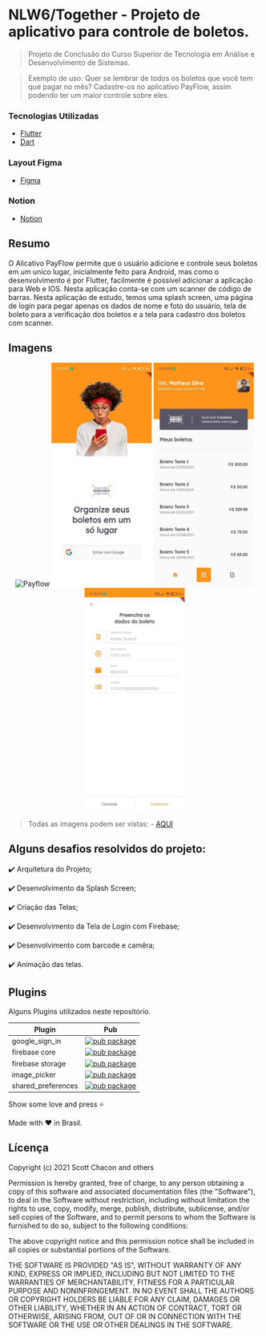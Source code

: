 # NLW6/Together - Projeto de aplicativo para controle de boletos.

> Projeto de Conclusão do Curso Superior de Tecnologia em Análise e Desenvolvimento de Sistemas.

> Exemplo de uso: Quer se lembrar de todos os boletos que você tem que pagar no mês? Cadastre-os no aplicativo PayFlow, assim podendo ter um maior controle sobre eles.

### Tecnologias Utilizadas

- [Flutter](https://flutter.dev/)
- [Dart](https://dart.dev/)

### Layout Figma

- [Figma](https://www.figma.com/file/kLK7FYnWKMoN68sQXcSniu/PayFlow?node-id=0%3A1)

### Notion

- [Notion](https://www.notion.so/Mission-Flutter-9d2a1e0818b64b61bc5d9a0424f5c766)

## Resumo
O Alicativo PayFlow permite que o usuário adicione e controle seus boletos em um unico lugar, inicialmente feito para Android, mas como o desenvolvimento é por Flutter, facilmente é possivel adicionar a aplicação para Web e IOS. Nesta aplicação conta-se com um scanner de código de barras. Nesta aplicação de estudo, temos uma splash screen, uma página de login para pegar apenas os dados de nome e foto do usuário, tela de boleto para a verificação dos boletos e a tela para cadastro dos boletos com scanner. 

## Imagens

  <p align="center">
  <img src="https://github.com/mtheuslt/NLW6-PayFlow/blob/main/imgs/payflowgif.gif" alt="Payflow" width="200">
  <img src="https://github.com/mtheuslt/NLW6-PayFlow/blob/main/imgs/02.login_page.jpg" alt="Payflow" width="200">
  <img src="https://github.com/mtheuslt/NLW6-PayFlow/blob/main/imgs/03. boletos_page.jpg" alt="Payflow" width="200">
  <img src="https://github.com/mtheuslt/NLW6-PayFlow/blob/main/imgs/06.cadastro_page.jpg" alt="Payflow" width="200">
  </p>

> Todas as imagens podem ser vistas: - [AQUI](https://github.com/mtheuslt/NLW6-PayFlow/tree/main/imgs)

## Alguns desafios resolvidos do projeto:


:heavy_check_mark: Arquitetura do Projeto;

:heavy_check_mark: Desenvolvimento da Splash Screen;

:heavy_check_mark: Criação das Telas;

:heavy_check_mark: Desenvolvimento da Tela de Login com Firebase;

:heavy_check_mark: Desenvolvimento com barcode e camêra;

:heavy_check_mark: Animação das telas.

## Plugins
Alguns Plugins utilizados neste repositório.

| Plugin | Pub |
|--------|-----|
| google_sign_in | [![pub package](https://img.shields.io/pub/v/google_sign_in.svg)](https://pub.dev/packages/google_sign_in) |
| firebase core | [![pub package](https://img.shields.io/pub/v/firebase_core.svg)](https://pub.dev/packages/firebase_core) |
| firebase storage | [![pub package](https://img.shields.io/pub/v/firebase_storage.svg)](https://pub.dev/packages/firebase_storage) |
| image_picker | [![pub package](https://img.shields.io/pub/v/image_picker.svg)](https://pub.dev/packages/image_picker) |
| shared_preferences | [![pub package](https://img.shields.io/pub/v/shared_preferences.svg)](https://pub.dev/packages/shared_preferences) |

Show some love and press :star: 

Made with :heart: in Brasil.


Lícença
----
Copyright (c) 2021 Scott Chacon and others

Permission is hereby granted, free of charge, to any person obtaining
a copy of this software and associated documentation files (the
"Software"), to deal in the Software without restriction, including
without limitation the rights to use, copy, modify, merge, publish,
distribute, sublicense, and/or sell copies of the Software, and to
permit persons to whom the Software is furnished to do so, subject to
the following conditions:

The above copyright notice and this permission notice shall be
included in all copies or substantial portions of the Software.

THE SOFTWARE IS PROVIDED "AS IS", WITHOUT WARRANTY OF ANY KIND,
EXPRESS OR IMPLIED, INCLUDING BUT NOT LIMITED TO THE WARRANTIES OF
MERCHANTABILITY, FITNESS FOR A PARTICULAR PURPOSE AND
NONINFRINGEMENT. IN NO EVENT SHALL THE AUTHORS OR COPYRIGHT HOLDERS BE
LIABLE FOR ANY CLAIM, DAMAGES OR OTHER LIABILITY, WHETHER IN AN ACTION
OF CONTRACT, TORT OR OTHERWISE, ARISING FROM, OUT OF OR IN CONNECTION
WITH THE SOFTWARE OR THE USE OR OTHER DEALINGS IN THE SOFTWARE.
